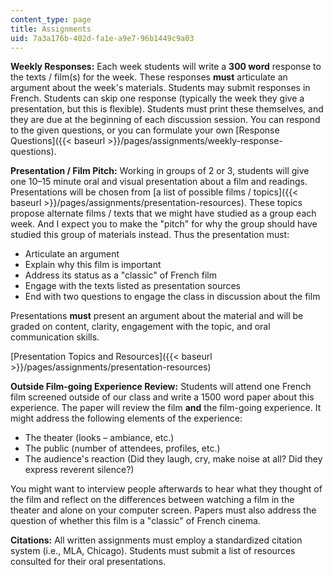 ```yaml
---
content_type: page
title: Assignments
uid: 7a3a176b-402d-fa1e-a9e7-96b1449c9a03
---
```


**Weekly Responses:** Each week students will write a **300 word** response to the texts / film(s) for the week. These responses **must** articulate an argument about the week's materials. Students may submit responses in French. Students can skip one response (typically the week they give a presentation, but this is flexible). Students must print these themselves, and they are due at the beginning of each discussion session. You can respond to the given questions, or you can formulate your own [Response Questions]({{< baseurl >}}/pages/assignments/weekly-response-questions).

**Presentation / Film Pitch:** Working in groups of 2 or 3, students will give one 10–15 minute oral and visual presentation about a film and readings. Presentations will be chosen from [a list of possible films / topics]({{< baseurl >}}/pages/assignments/presentation-resources). These topics propose alternate films / texts that we might have studied as a group each week. And I expect you to make the "pitch" for why the group should have studied this group of materials instead. Thus the presentation must:

*   Articulate an argument
*   Explain why this film is important
*   Address its status as a "classic" of French film
*   Engage with the texts listed as presentation sources
*   End with two questions to engage the class in discussion about the film

Presentations **must** present an argument about the material and will be graded on content, clarity, engagement with the topic, and oral communication skills.

[Presentation Topics and Resources]({{< baseurl >}}/pages/assignments/presentation-resources)

**Outside Film-going Experience Review:** Students will attend one French film screened outside of our class and write a 1500 word paper about this experience. The paper will review the film **and** the film-going experience. It might address the following elements of the experience:

*   The theater (looks – ambiance, etc.)
*   The public (number of attendees, profiles, etc.)
*   The audience's reaction (Did they laugh, cry, make noise at all? Did they express reverent silence?)

You might want to interview people afterwards to hear what they thought of the film and reflect on the differences between watching a film in the theater and alone on your computer screen. Papers must also address the question of whether this film is a "classic" of French cinema.

**Citations:** All written assignments must employ a standardized citation system (i.e., MLA, Chicago). Students must submit a list of resources consulted for their oral presentations.